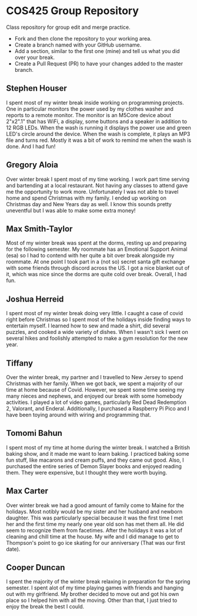 # COS425 Group Repository

Class repository for group edit and merge practice. 

* Fork and then clone the repository to your working area.
* Create a branch named with your GitHub username.
* Add a section, similar to the first one (mine) and tell us what you did over your break.
* Create a Pull Request (PR) to have your changes added to the master branch.

## Stephen Houser
I spent most of my winter break inside working on programming projects. One in particular monitors the power used by my clothes washer and reports to a remote monitor. The monitor is an M5Core device about 2"x2".1" that has WiFi, a display, some buttons and a speaker in addition to 12 RGB LEDs. When the wash is running it displays the power use and green LED's circle around the device. When the wash is complete, it plays an MP3 file and turns red. Mostly it was a bit of work to remind me when the wash is done. And I had fun!

## Gregory Aloia
Over winter break I spent most of my time working. I work part time serving and bartending at a local restaurant. Not having any classes to attend gave me the opportunity to work more. Unfortunately I was not able to travel home and spend Christmas with my family. I ended up working on Christmas day and New Years day as well. I know this sounds pretty uneventful but I was able to make some extra money!

## Max Smith-Taylor
Most of my winter break was spent at the dorms, resting up and preparing for the following semester. My roommate has an Emotional Support Animal (esa) so I had to contend with her quite a bit over break alongside my roommate. At one point I took part in a (not so) secret santa gift exchange with some friends through discord across the US. I got a nice blanket out of it, which was nice since the dorms are quite cold over break. Overall, I had fun.

## Joshua Herreid
I spent most of my winter break doing very little. I caught a case of covid right before Christmas so I spent most of the holidays inside finding ways to entertain myself. I learned how to sew and made a shirt, did several puzzles, and cooked a wide variety of dishes. When I wasn't sick I went on several hikes and foolishly attempted to make a gym resolution for the new year. 

## Tiffany
Over the winter break, my partner and I travelled to New Jersey to spend Christmas with her family. When we got back, we spent a majority of our time at home because of Covid. However, we spent some time seeing my many nieces and nephews, and enjoyed our break with some homebody activities. I played a lot of video games, particularly Red Dead Redemption 2, Valorant, and Enderal. Additionally, I purchased a Raspberry Pi Pico and I have been toying around with wiring and programming that.

## Tomomi Bahun
I spent most of my time at home during the winter break. I watched a British baking show, and it made me want to learn baking. I practiced baking some fun stuff, like macarons and cream puffs, and they came out good. Also, I purchased the entire series of Demon Slayer books and enjoyed reading them. They were expensive, but I thought they were worth buying.

## Max Carter
Over winter break we had a good amount of family come to Maine for the holidays.  Most notibly would be my sister and her husband and newborn daughter.  This was particularly special because it was the first time I met her and the first time my nearly one year old son has met them all.  He did seem to recognize them from facetimes.   After the holidays it was a lot of cleaning and chill time at the house.  My wife and I did manage to get to Thompson's point to go ice skating for our anniversary (That was our first date).

## Cooper Duncan
I spent the majority of the winter break relaxing in preparation for the spring semester. I spent alot of my time playing games with friends and hanging out with my girlfriend. My brother decided to move out and got his own place so I helped him with all the moving. Other than that, I just tried to enjoy the break the best I could.
